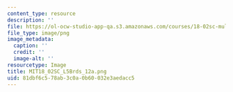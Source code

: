 ```yaml
---
content_type: resource
description: ''
file: https://ol-ocw-studio-app-qa.s3.amazonaws.com/courses/18-02sc-multivariable-calculus-fall-2010/81dbf6c578ab3c0a0b60032e3aedacc5_MIT18_02SC_L5Brds_12a.png
file_type: image/png
image_metadata:
  caption: ''
  credit: ''
  image-alt: ''
resourcetype: Image
title: MIT18_02SC_L5Brds_12a.png
uid: 81dbf6c5-78ab-3c0a-0b60-032e3aedacc5
---
```

